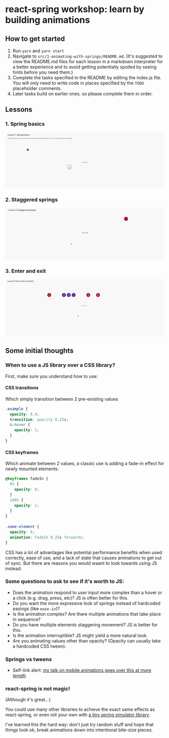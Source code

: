 # react-spring workshop: learn by building animations

## How to get started

1. Run `yarn` and `yarn start`
2. Navigate to `src/1-animating-with-springs/README.md`. (It's suggested to view the README.md files for each lesson in a markdown interpreter for a better experience and to avoid getting potentially spoiled by seeing hints before you need them.)
3. Complete the tasks specified in the README by editing the index.js file. You will only need to write code in places specified by the `TODO` placeholder comments.
4. Later tasks build on earlier ones, so please complete them in order.

## Lessons

### 1. Spring basics

![example](src/lessons/1-animating-with-springs/ball-example.gif)

### 2. Staggered springs

![example](src/lessons/2-staggering-springs/stagger.gif)

### 3. Enter and exit

![example](src/lessons/3-enter-and-exit/enter-exit.gif)

## Some initial thoughts

### When to use a JS library over a CSS library?

First, make sure you understand how to use:

#### CSS transitions

Which simply transition between 2 pre-existing values

```css
.example {
  opacity: 0.9;
  transition: opacity 0.25s;
  &:hover {
    opacity: 1;
  }
}
```

#### CSS keyframes

Which animate between 2 values, a classic use is adding a fade-in effect for newly mounted elements:

```css
@keyframes fadeIn {
  0% {
    opacity: 0;
  }
  100% {
    opacity: 1;
  }
}

.some-element {
  opacity: 0;
  animation: fadeIn 0.25s forwards;
}
```

CSS has a lot of advantages like potential performance benefits when used correctly, ease of use, and a lack of state that causes animations to get out of sync. But there are reasons you would waant to look towards using JS instead.

### Some questions to ask to see if it's worth to JS:

- Does the animation respond to user input more complex than a hover or a click (e.g. drag, press, etc)? JS is often better for this.
- Do you want the more expressive look of springs instead of hardcoded easings (like `ease-in`)?
- Is the animation complex? Are there multiple animations that take place in sequence?
- Do you have multiple elements staggering movement? JS is better for this.
- Is the animation interruptible? JS might yield a more natural look.
- Are you animating values other than opacity? (Opacity can usually take a hardcoded CSS tween).

### Springs vs tweens

- Self-link alert: [my talk on mobile animations goes over this at more length](https://github.com/aholachek/mobile-first-animation)

### react-spring is not magic!

(Although it's great...)

You could use many other libraries to achieve the exact same effects as react-spring, or even roll your own with [a tiny spring simulator library](https://github.com/skevy/wobble).

I've learned this the hard way: don't just try random stuff and hope that things look ok, break animations down into intentional bite-size pieces.
